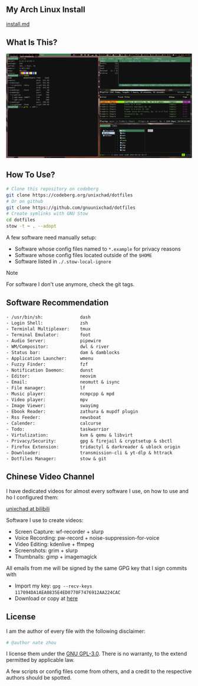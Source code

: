 ## My Arch Linux Install
[install.md](./install.md)

## What Is This?
<img src="./misc/screenshot01.png" alt="drawing" width="1920"/>

## How To Use?
```sh
# Clone this repository on codeberg
git clone https://codeberg.org/unixchad/dotfiles
# Or on github
git clone https://github.com/gnuunixchad/dotfiles
# Create symlinks with GNU Stow
cd dotfiles
stow -t ~ . --adopt
```
A few software need manually setup:
- Software whose config files named to `*.example` for privacy reasons
- Software whose config files located outside of the `$HOME`
- Software listed in `./.stow-local-ignore`

> [!NOTE]
> For software I don't use anymore, check the git tags.

## Software Recommendation
```
- /usr/bin/sh:              dash
- Login Shell:              zsh
- Terminlal Multiplexer:    tmux
- Terminal Emulator:        foot
- Audio Server:             pipewire
- WM/Compositor:            dwl & river
- Status bar:               dam & damblocks
- Application Launcher:     wmenu
- Fuzzy Finder:             fzf
- Notification Daemon:      dunst
- Editor:                   neovim
- Email:                    neomutt & isync
- File manager:             lf
- Music player:             ncmpcpp & mpd
- Video player:             mpv
- Image Viewer:             swayimg
- Ebook Reader:             zathura & mupdf plugin
- Rss Feeder:               newsboat
- Calender:                 calcurse
- Todo:                     taskwarrior
- Virtulization:            kvm & qemu & libvirt
- Privacy/Security:         gpg & firejail & cryptsetup & sbctl
- Firefox Extension:        tridactyl & darkreader & ublock origin
- Downloader:               transmission-cli & yt-dlp & httrack
- Dotfiles Manager:         stow & git
```

## Chinese Video Channel
I have dedicated videos for almost every software I use, on how to use and ho
I configured them:

[unixchad at bilibili](https://space.bilibili.com/34569411)

Software I use to create videos:
- Screen Capture:   wf-recorder + slurp
- Voice Recording:  pw-record + noise-suppression-for-voice
- Video Editing:    kdenlive + ffmpeg
- Screenshots:      grim + slurp
- Thumbnails:       gimp + imagemagick

All emails from me will be signed by the same GPG key that I sign commits with  
- Import my key: `gpg --recv-keys 117094DA1AEA0835E4ED0770F7476912AA224CAC`
- Download or copy at [here](./unixchad.asc)

## License
I am the author of every file with the following disclaimer:
```sh
# @author nate zhou
```
I license them under the [GNU GPL-3.0](./LICENSE). There is no warranty, to
the extend permitted by applicable law.

A few scripts or config files come from others, and a credit to the respective
authors should be spotted.
